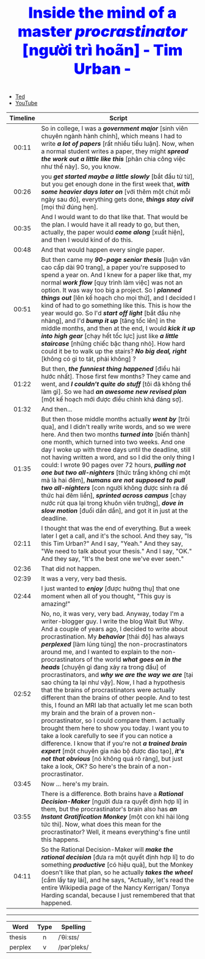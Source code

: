 <style>
.vn {
  color: green;
}
</style>

<center style="color: blue; font-size: 40px; font-weight: 900">

  Inside the mind of a master _procrastinator_ [người trì hoãn]
  \- Tim Urban -

</center>

* [Ted](https://www.ted.com/talks/tim_urban_inside_the_mind_of_a_master_procrastinator)
* [YouTube](https://youtu.be/arj7oStGLkU)

|Timeline|<center>Script</center>|
|:-:|-|
|00:11|So in college, I was a ***government major*** [sinh viên chuyên ngành hành chính], which means I had to write ***a lot of papers*** [rất nhiều tiểu luận]. Now, when a normal student writes a paper, they might ***spread the work out a little like this*** [phân chia công việc như thế này]. So, you know. |
|00:26|you ***get started maybe a little slowly*** [bắt đầu từ từ], but you get enough done in the first week that, ***with some heavier days later on*** [với thêm một chút mỗi ngày sau đó], everything gets done, ***things stay civil*** [mọi thứ đúng hẹn]. |
|00:35|And I would want to do that like that. That would be the plan. I would have it all ready to go, but then, actually, the paper would ***come along*** [xuất hiện], and then I would kind of do this. |
|00:48|And that would happen every single paper. |
|00:51|But then came my ***90-page senior thesis*** [luận văn cao cấp dài 90 trang], a paper you're supposed to spend a year on. And I knew for a paper like that, my normal ***work flow*** [quy trình làm việc] was not an option. It was way too big a project. So I ***planned things out*** [lên kế hoạch cho mọi thứ], and I decided I kind of had to go something like this. This is how the year would go. So I'd ***start off light*** [bắt đầu nhẹ nhàng], and I'd ***bump it up*** [tăng tốc lên] in the middle months, and then at the end, I would ***kick it up into high gear*** [chạy hết tốc lực] just like ***a little staircase*** [những chiếc bậc thang nhỏ]. How hard could it be to walk up the stairs? ***No big deal, right*** [không có gì to tát, phải không] ? |
|01:22|But then, ***the funniest thing happened*** [điều hài hước nhất]. Those first few months? They came and went, and ***I couldn't quite do stuff*** [tôi đã không thể làm gì]. So we had ***an awesome new revised plan*** [một kế hoạch mới được điều chỉnh khá đáng sợ]. |
|01:32|And then...|
|01:35|But then those middle months actually ***went by*** [trôi qua], and I didn't really write words, and so we were here. And then two months ***turned into*** [biến thành] one month, which turned into two weeks. And one day I woke up with three days until the deadline, still not having written a word, and so I did the only thing I could: I wrote 90 pages over 72 hours, ***pulling not one but two all-nighters*** [thức trắng không chỉ một mà là hai đêm], ***humans are not supposed to pull two all-nighters*** [con người không được sinh ra để thức hai đêm liền], ***sprinted across campus*** [chạy nước rút qua lại trong khuôn viên trường], ***dove in slow motion*** [đuối dần dần], and got it in just at the deadline. |
|02:11|I thought that was the end of everything. But a week later I get a call, and it's the school. And they say, "Is this Tim Urban?" And I say, "Yeah." And they say, "We need to talk about your thesis." And I say, "OK." And they say, "It's the best one we've ever seen." |
|02:36|That did not happen. |
|02:39|It was a very, very bad thesis. |
|02:44|I just wanted to ***enjoy*** [được hưởng thụ] that one moment when all of you thought, "This guy is amazing!" |
|02:52|No, no, it was very, very bad. Anyway, today I'm a writer-blogger guy. I write the blog Wait But Why. And a couple of years ago, I decided to write about procrastination. My ***behavior*** [thái độ] has always ***perplexed*** [làm lúng túng] the non-procrastinators around me, and I wanted to explain to the non-procrastinators of the world ***what goes on in the heads*** [chuyện gì đang xảy ra trong đầu] of procrastinators, and ***why we are the way we are*** [tại sao chúng ta lại như vậy]. Now, I had a hypothesis that the brains of procrastinators were actually different than the brains of other people. And to test this, I found an MRI lab that actually let me scan both my brain and the brain of a proven non-procrastinator, so I could compare them. I actually brought them here to show you today. I want you to take a look carefully to see if you can notice a difference. I know that if you're not ***a trained brain expert*** [một chuyên gia não bộ được đào tạo], ***it's not that obvious*** [nó không quá rõ ràng], but just take a look, OK? So here's the brain of a non-procrastinator. |
|03:45|Now ... here's my brain. |
|03:55|There is a difference. Both brains have a ***Rational Decision-Maker*** [người đưa ra quyết định hợp lí] in them, but the procrastinator's brain also has ***an Instant Gratification Monkey*** [một con khỉ hài lòng tức thì]. Now, what does this mean for the procrastinator? Well, it means everything's fine until this happens. |
|04:11|So the Rational Decision-Maker will ***make the rational decision*** [đưa ra một quyết định hợp lí] to do something ***productive*** [có hiệu quả], but the Monkey doesn't like that plan, so he actually ***takes the wheel*** [cầm lấy tay lái], and he says, "Actually, let's read the entire Wikipedia page of the Nancy Kerrigan/ Tonya Harding scandal, because I just remembered that that happened. |

<hr>

|Word|Type|Spelling|
|-|:-:|-|
|thesis|n|/ˈθiːsɪs/|
|perplex|v|/pərˈpleks/|

